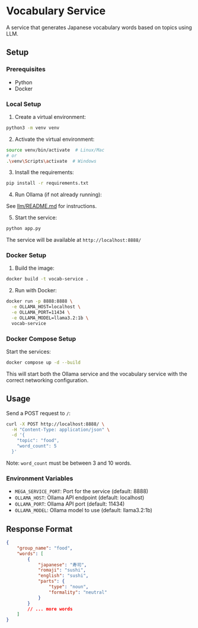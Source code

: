 # Vocabulary Service

A service that generates Japanese vocabulary words based on topics using LLM.

## Setup

### Prerequisites
- Python
- Docker

### Local Setup

1. Create a virtual environment:
```bash
python3 -m venv venv
```

2. Activate the virtual environment:
```bash
source venv/bin/activate  # Linux/Mac
# or
.\venv\Scripts\activate  # Windows
```

3. Install the requirements:
```bash
pip install -r requirements.txt
```

4. Run Ollama (if not already running):

See [llm/README.md](../llm/README.md) for instructions.

5. Start the service:
```bash
python app.py
```

The service will be available at `http://localhost:8888/`

### Docker Setup

1. Build the image:
```bash
docker build -t vocab-service .
```

2. Run with Docker:
```bash
docker run -p 8888:8888 \
  -e OLLAMA_HOST=localhost \
  -e OLLAMA_PORT=11434 \
  -e OLLAMA_MODEL=llama3.2:1b \
  vocab-service
```

### Docker Compose Setup

Start the services:
```bash
docker compose up -d --build
```

This will start both the Ollama service and the vocabulary service with the correct networking configuration.

## Usage

Send a POST request to `/`:

```bash
curl -X POST http://localhost:8888/ \
  -H "Content-Type: application/json" \
  -d '{
    "topic": "food",
    "word_count": 5
  }'
```

Note: `word_count` must be between 3 and 10 words.

### Environment Variables

- `MEGA_SERVICE_PORT`: Port for the service (default: 8888)
- `OLLAMA_HOST`: Ollama API endpoint (default: localhost)
- `OLLAMA_PORT`: Ollama API port (default: 11434)
- `OLLAMA_MODEL`: Ollama model to use (default: llama3.2:1b)

## Response Format

```json
{
    "group_name": "food",
    "words": [
        {
            "japanese": "寿司",
            "romaji": "sushi",
            "english": "sushi",
            "parts": {
                "type": "noun",
                "formality": "neutral"
            }
        }
        // ... more words
    ]
}
```
